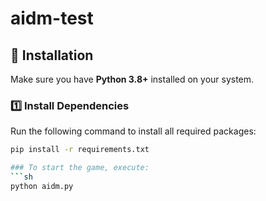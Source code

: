 # aidm-test

## 📌 Installation

Make sure you have **Python 3.8+** installed on your system.

### 1️⃣ Install Dependencies
Run the following command to install all required packages:
```sh
pip install -r requirements.txt

### To start the game, execute:
```sh
python aidm.py
